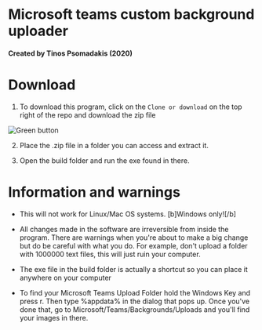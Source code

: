 # Microsoft teams custom background uploader
#### Created by Tinos Psomadakis (2020)


# Download
1. To download this program, click on the `Clone or download` on the top right of the repo and download the zip file

![Green button](https://i.imgur.com/VUCnYsc.png "Example image")

2. Place the .zip file in a folder you can access and extract it.

3. Open the build folder and run the exe found in there.

# Information and warnings

- This will not work for Linux/Mac OS systems. [b]Windows only![/b]

- All changes made in the software are irreversible from inside the program. There are warnings when you're about to make a big change but do be careful with what you do. For example, don't upload a folder with 1000000 text files, this will just ruin your computer.

- The exe file in the build folder is actually a shortcut so you can place it anywhere on your computer

- To find your Microsoft Teams Upload Folder hold the Windows Key and press r. Then type %appdata% in the dialog that pops up. Once you've done that, go to Microsoft/Teams/Backgrounds/Uploads and you'll find your images in there.
